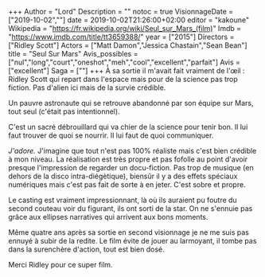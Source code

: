 +++
Author = "Lord"
Description = ""
notoc = true
VisionnageDate = ["2019-10-02",""]
date = 2019-10-02T21:26:00+02:00
editor = "kakoune"
Wikipedia = "https://fr.wikipedia.org/wiki/Seul_sur_Mars_(film)"
Imdb = "https://www.imdb.com/title/tt3659388/"
year = ["2015"]
Directors = ["Ridley Scott"]
Actors = ["Matt Damon","Jessica Chastain","Sean Bean"]
title = "Seul Sur Mars"
Avis_possibles = ["nul","long","court","oneshot","meh","cool","excellent","parfait"]
Avis = ["excellent"] 
Saga = [""]
+++
À sa sortie il m'avait fait vraiment de l'œil : Ridley Scott qui repart dans l'espace mais pour de la science pas trop fiction.
Pas d'alien ici mais de la survie crédible.

Un pauvre astronaute qui se retrouve abandonné par son équipe sur Mars, tout seul (c'était pas intentionnel).

C'est un sacré débrouillard qui va chier de la science pour tenir bon.
Il lui faut trouver de quoi se nourrir.
Il lui faut de quoi communiquer.

*J'adore.*
J'imagine que tout n'est pas 100% réaliste mais c'est bien crédible à mon niveau.
La réalisation est très propre et pas fofolle au point d'avoir presque l'impression de regarder un docu-fiction.
Pas trop de musique (en dehors de la disco intra-diégètique), biensûr il y a des effets spéciaux numériques mais c'est pas fait de sorte à en jeter.
C'est sobre et propre.

Le casting est vraiment impressionnant, là où ils auraient pu foutre du second couteau voir du figurant, ils ont sorti de la star.
On ne s'ennuie pas grâce aux ellipses narratives qui arrivent aux bons moments.

Même quatre ans après sa sortie en second visionnage je ne me suis pas ennuyé à subir de la redite.
Le film évite de jouer au larmoyant, il tombe pas dans la surenchère d'action, tout est bien dosé.

Merci Ridley pour ce super film.
